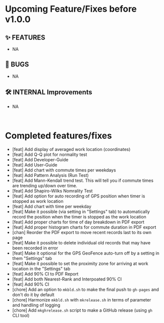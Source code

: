 # Upcoming Feature/Fixes before v1.0.0


## ✨ FEATURES
- NA


## 🐛 BUGS

- NA


## 🛠 INTERNAL Improvements

- NA


&nbsp;
&nbsp; 
&nbsp;

# Completed features/fixes

- [feat] Add display of averaged work location (coordinates)
- [feat] Add Q-Q plot for normality test
- [feat] Add Developer-Guide
- [feat] Add User-Guide
- [feat] Add chart with commute times per weekdays
- [feat] Add Pattern Analysis (Run Test)
- [feat] Add Mann-Kendall trend test. This will tell you if commute times are trending up/down over time.
- [feat] Add Shapiro-Wilks Nomrality Test
- [feat] Add option for auto recording of GPS position when timer is stopped as work location
- [feat] Add chart with time per weekday
- [feat] Make it possible (via setting in "Settings" tab) to automatically record the position when the timer is stopped as the work location
- [feat] Add proper charts for time of day breakdown in PDF export
- [feat] Add proper histogram charts for commute duration in PDF export
- [chan] Reorder the PDF export to move recent records last to its own page
- [feat] Make it possible to delete individual old records that may have been recorded in error
- [feat] Make it optional for the GPS GeoFence auto-turn off by a setting in them "Settings" tab
- [feat] Make it possible to set the proximity zone for arriving at work location in the "Settings" tab
- [feat] Add 90% CI to PDF Report
- [feat] Add both Nearest-Rank and Interpoated 90% CI
- [feat] Add 90% CI
- [chore] Add an option to `mkbld.sh` to make the final push to `gh-pages` and don't do it by default
- [chore] Harmonize `mkbld.sh` with `mkrelease.sh` in terms of parameter and handling of logging
- [chore] Add `mkghrelease.sh` script to make a GitHub release (using `gh` CLI tool)


